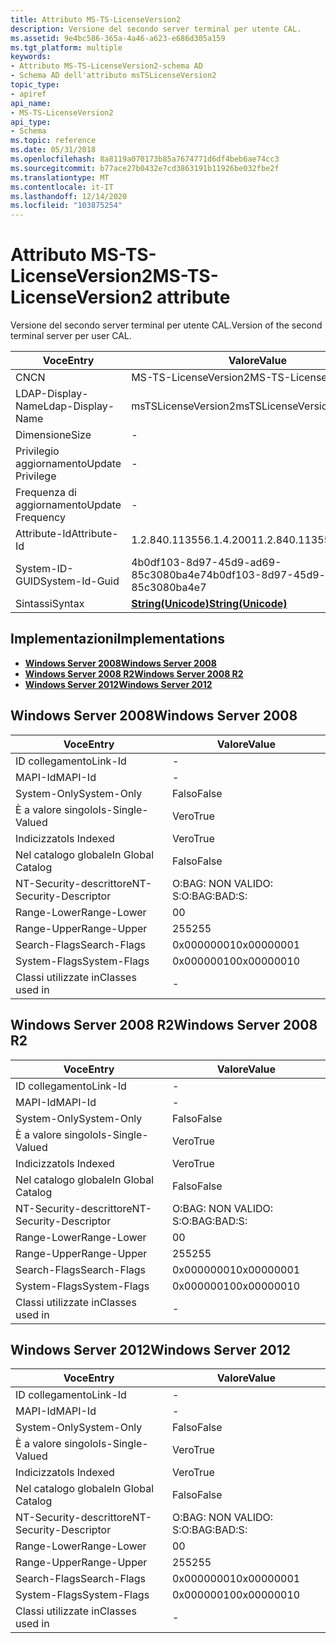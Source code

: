 ```yaml
---
title: Attributo MS-TS-LicenseVersion2
description: Versione del secondo server terminal per utente CAL.
ms.assetid: 9e4bc586-365a-4a46-a623-e686d305a159
ms.tgt_platform: multiple
keywords:
- Attributo MS-TS-LicenseVersion2-schema AD
- Schema AD dell'attributo msTSLicenseVersion2
topic_type:
- apiref
api_name:
- MS-TS-LicenseVersion2
api_type:
- Schema
ms.topic: reference
ms.date: 05/31/2018
ms.openlocfilehash: 8a8119a070173b85a7674771d6df4beb6ae74cc3
ms.sourcegitcommit: b77ace27b0432e7cd3863191b11926be032fbe2f
ms.translationtype: MT
ms.contentlocale: it-IT
ms.lasthandoff: 12/14/2020
ms.locfileid: "103875254"
---
```

# <a name="ms-ts-licenseversion2-attribute"></a><span data-ttu-id="dc185-105">Attributo MS-TS-LicenseVersion2</span><span class="sxs-lookup"><span data-stu-id="dc185-105">MS-TS-LicenseVersion2 attribute</span></span>

<span data-ttu-id="dc185-106">Versione del secondo server terminal per utente CAL.</span><span class="sxs-lookup"><span data-stu-id="dc185-106">Version of the second terminal server per user CAL.</span></span>



| <span data-ttu-id="dc185-107">Voce</span><span class="sxs-lookup"><span data-stu-id="dc185-107">Entry</span></span> | <span data-ttu-id="dc185-108">Valore</span><span class="sxs-lookup"><span data-stu-id="dc185-108">Value</span></span> |
|-------------------|---------------------------------------------|
| <span data-ttu-id="dc185-109">CN</span><span class="sxs-lookup"><span data-stu-id="dc185-109">CN</span></span>                | <span data-ttu-id="dc185-110">MS-TS-LicenseVersion2</span><span class="sxs-lookup"><span data-stu-id="dc185-110">MS-TS-LicenseVersion2</span></span>                       |
| <span data-ttu-id="dc185-111">LDAP-Display-Name</span><span class="sxs-lookup"><span data-stu-id="dc185-111">Ldap-Display-Name</span></span> | <span data-ttu-id="dc185-112">msTSLicenseVersion2</span><span class="sxs-lookup"><span data-stu-id="dc185-112">msTSLicenseVersion2</span></span>                         |
| <span data-ttu-id="dc185-113">Dimensione</span><span class="sxs-lookup"><span data-stu-id="dc185-113">Size</span></span>              | \-                                          |
| <span data-ttu-id="dc185-114">Privilegio aggiornamento</span><span class="sxs-lookup"><span data-stu-id="dc185-114">Update Privilege</span></span>  | \-                                          |
| <span data-ttu-id="dc185-115">Frequenza di aggiornamento</span><span class="sxs-lookup"><span data-stu-id="dc185-115">Update Frequency</span></span>  | \-                                          |
| <span data-ttu-id="dc185-116">Attribute-Id</span><span class="sxs-lookup"><span data-stu-id="dc185-116">Attribute-Id</span></span>      | <span data-ttu-id="dc185-117">1.2.840.113556.1.4.2001</span><span class="sxs-lookup"><span data-stu-id="dc185-117">1.2.840.113556.1.4.2001</span></span>                     |
| <span data-ttu-id="dc185-118">System-ID-GUID</span><span class="sxs-lookup"><span data-stu-id="dc185-118">System-Id-Guid</span></span>    | <span data-ttu-id="dc185-119">4b0df103-8d97-45d9-ad69-85c3080ba4e7</span><span class="sxs-lookup"><span data-stu-id="dc185-119">4b0df103-8d97-45d9-ad69-85c3080ba4e7</span></span>        |
| <span data-ttu-id="dc185-120">Sintassi</span><span class="sxs-lookup"><span data-stu-id="dc185-120">Syntax</span></span>            | [<span data-ttu-id="dc185-121">**String(Unicode)**</span><span class="sxs-lookup"><span data-stu-id="dc185-121">**String(Unicode)**</span></span>](s-string-unicode.md) |



## <a name="implementations"></a><span data-ttu-id="dc185-122">Implementazioni</span><span class="sxs-lookup"><span data-stu-id="dc185-122">Implementations</span></span>

-   [<span data-ttu-id="dc185-123">**Windows Server 2008**</span><span class="sxs-lookup"><span data-stu-id="dc185-123">**Windows Server 2008**</span></span>](#windows-server-2008)
-   [<span data-ttu-id="dc185-124">**Windows Server 2008 R2**</span><span class="sxs-lookup"><span data-stu-id="dc185-124">**Windows Server 2008 R2**</span></span>](#windows-server-2008-r2)
-   [<span data-ttu-id="dc185-125">**Windows Server 2012**</span><span class="sxs-lookup"><span data-stu-id="dc185-125">**Windows Server 2012**</span></span>](#windows-server-2012)

## <a name="windows-server-2008"></a><span data-ttu-id="dc185-126">Windows Server 2008</span><span class="sxs-lookup"><span data-stu-id="dc185-126">Windows Server 2008</span></span>



| <span data-ttu-id="dc185-127">Voce</span><span class="sxs-lookup"><span data-stu-id="dc185-127">Entry</span></span> | <span data-ttu-id="dc185-128">Valore</span><span class="sxs-lookup"><span data-stu-id="dc185-128">Value</span></span> |
|------------------------|--------------|
| <span data-ttu-id="dc185-129">ID collegamento</span><span class="sxs-lookup"><span data-stu-id="dc185-129">Link-Id</span></span>                | \-           |
| <span data-ttu-id="dc185-130">MAPI-Id</span><span class="sxs-lookup"><span data-stu-id="dc185-130">MAPI-Id</span></span>                | \-           |
| <span data-ttu-id="dc185-131">System-Only</span><span class="sxs-lookup"><span data-stu-id="dc185-131">System-Only</span></span>            | <span data-ttu-id="dc185-132">Falso</span><span class="sxs-lookup"><span data-stu-id="dc185-132">False</span></span>        |
| <span data-ttu-id="dc185-133">È a valore singolo</span><span class="sxs-lookup"><span data-stu-id="dc185-133">Is-Single-Valued</span></span>       | <span data-ttu-id="dc185-134">Vero</span><span class="sxs-lookup"><span data-stu-id="dc185-134">True</span></span>         |
| <span data-ttu-id="dc185-135">Indicizzato</span><span class="sxs-lookup"><span data-stu-id="dc185-135">Is Indexed</span></span>             | <span data-ttu-id="dc185-136">Vero</span><span class="sxs-lookup"><span data-stu-id="dc185-136">True</span></span>         |
| <span data-ttu-id="dc185-137">Nel catalogo globale</span><span class="sxs-lookup"><span data-stu-id="dc185-137">In Global Catalog</span></span>      | <span data-ttu-id="dc185-138">Falso</span><span class="sxs-lookup"><span data-stu-id="dc185-138">False</span></span>        |
| <span data-ttu-id="dc185-139">NT-Security-descrittore</span><span class="sxs-lookup"><span data-stu-id="dc185-139">NT-Security-Descriptor</span></span> | <span data-ttu-id="dc185-140">O:BAG: NON VALIDO: S:</span><span class="sxs-lookup"><span data-stu-id="dc185-140">O:BAG:BAD:S:</span></span> |
| <span data-ttu-id="dc185-141">Range-Lower</span><span class="sxs-lookup"><span data-stu-id="dc185-141">Range-Lower</span></span>            | <span data-ttu-id="dc185-142">0</span><span class="sxs-lookup"><span data-stu-id="dc185-142">0</span></span>            |
| <span data-ttu-id="dc185-143">Range-Upper</span><span class="sxs-lookup"><span data-stu-id="dc185-143">Range-Upper</span></span>            | <span data-ttu-id="dc185-144">255</span><span class="sxs-lookup"><span data-stu-id="dc185-144">255</span></span>          |
| <span data-ttu-id="dc185-145">Search-Flags</span><span class="sxs-lookup"><span data-stu-id="dc185-145">Search-Flags</span></span>           | <span data-ttu-id="dc185-146">0x00000001</span><span class="sxs-lookup"><span data-stu-id="dc185-146">0x00000001</span></span>   |
| <span data-ttu-id="dc185-147">System-Flags</span><span class="sxs-lookup"><span data-stu-id="dc185-147">System-Flags</span></span>           | <span data-ttu-id="dc185-148">0x00000010</span><span class="sxs-lookup"><span data-stu-id="dc185-148">0x00000010</span></span>   |
| <span data-ttu-id="dc185-149">Classi utilizzate in</span><span class="sxs-lookup"><span data-stu-id="dc185-149">Classes used in</span></span>        | \-           |



## <a name="windows-server-2008-r2"></a><span data-ttu-id="dc185-150">Windows Server 2008 R2</span><span class="sxs-lookup"><span data-stu-id="dc185-150">Windows Server 2008 R2</span></span>



| <span data-ttu-id="dc185-151">Voce</span><span class="sxs-lookup"><span data-stu-id="dc185-151">Entry</span></span> | <span data-ttu-id="dc185-152">Valore</span><span class="sxs-lookup"><span data-stu-id="dc185-152">Value</span></span> |
|------------------------|--------------|
| <span data-ttu-id="dc185-153">ID collegamento</span><span class="sxs-lookup"><span data-stu-id="dc185-153">Link-Id</span></span>                | \-           |
| <span data-ttu-id="dc185-154">MAPI-Id</span><span class="sxs-lookup"><span data-stu-id="dc185-154">MAPI-Id</span></span>                | \-           |
| <span data-ttu-id="dc185-155">System-Only</span><span class="sxs-lookup"><span data-stu-id="dc185-155">System-Only</span></span>            | <span data-ttu-id="dc185-156">Falso</span><span class="sxs-lookup"><span data-stu-id="dc185-156">False</span></span>        |
| <span data-ttu-id="dc185-157">È a valore singolo</span><span class="sxs-lookup"><span data-stu-id="dc185-157">Is-Single-Valued</span></span>       | <span data-ttu-id="dc185-158">Vero</span><span class="sxs-lookup"><span data-stu-id="dc185-158">True</span></span>         |
| <span data-ttu-id="dc185-159">Indicizzato</span><span class="sxs-lookup"><span data-stu-id="dc185-159">Is Indexed</span></span>             | <span data-ttu-id="dc185-160">Vero</span><span class="sxs-lookup"><span data-stu-id="dc185-160">True</span></span>         |
| <span data-ttu-id="dc185-161">Nel catalogo globale</span><span class="sxs-lookup"><span data-stu-id="dc185-161">In Global Catalog</span></span>      | <span data-ttu-id="dc185-162">Falso</span><span class="sxs-lookup"><span data-stu-id="dc185-162">False</span></span>        |
| <span data-ttu-id="dc185-163">NT-Security-descrittore</span><span class="sxs-lookup"><span data-stu-id="dc185-163">NT-Security-Descriptor</span></span> | <span data-ttu-id="dc185-164">O:BAG: NON VALIDO: S:</span><span class="sxs-lookup"><span data-stu-id="dc185-164">O:BAG:BAD:S:</span></span> |
| <span data-ttu-id="dc185-165">Range-Lower</span><span class="sxs-lookup"><span data-stu-id="dc185-165">Range-Lower</span></span>            | <span data-ttu-id="dc185-166">0</span><span class="sxs-lookup"><span data-stu-id="dc185-166">0</span></span>            |
| <span data-ttu-id="dc185-167">Range-Upper</span><span class="sxs-lookup"><span data-stu-id="dc185-167">Range-Upper</span></span>            | <span data-ttu-id="dc185-168">255</span><span class="sxs-lookup"><span data-stu-id="dc185-168">255</span></span>          |
| <span data-ttu-id="dc185-169">Search-Flags</span><span class="sxs-lookup"><span data-stu-id="dc185-169">Search-Flags</span></span>           | <span data-ttu-id="dc185-170">0x00000001</span><span class="sxs-lookup"><span data-stu-id="dc185-170">0x00000001</span></span>   |
| <span data-ttu-id="dc185-171">System-Flags</span><span class="sxs-lookup"><span data-stu-id="dc185-171">System-Flags</span></span>           | <span data-ttu-id="dc185-172">0x00000010</span><span class="sxs-lookup"><span data-stu-id="dc185-172">0x00000010</span></span>   |
| <span data-ttu-id="dc185-173">Classi utilizzate in</span><span class="sxs-lookup"><span data-stu-id="dc185-173">Classes used in</span></span>        | \-           |



## <a name="windows-server-2012"></a><span data-ttu-id="dc185-174">Windows Server 2012</span><span class="sxs-lookup"><span data-stu-id="dc185-174">Windows Server 2012</span></span>



| <span data-ttu-id="dc185-175">Voce</span><span class="sxs-lookup"><span data-stu-id="dc185-175">Entry</span></span> | <span data-ttu-id="dc185-176">Valore</span><span class="sxs-lookup"><span data-stu-id="dc185-176">Value</span></span> |
|------------------------|--------------|
| <span data-ttu-id="dc185-177">ID collegamento</span><span class="sxs-lookup"><span data-stu-id="dc185-177">Link-Id</span></span>                | \-           |
| <span data-ttu-id="dc185-178">MAPI-Id</span><span class="sxs-lookup"><span data-stu-id="dc185-178">MAPI-Id</span></span>                | \-           |
| <span data-ttu-id="dc185-179">System-Only</span><span class="sxs-lookup"><span data-stu-id="dc185-179">System-Only</span></span>            | <span data-ttu-id="dc185-180">Falso</span><span class="sxs-lookup"><span data-stu-id="dc185-180">False</span></span>        |
| <span data-ttu-id="dc185-181">È a valore singolo</span><span class="sxs-lookup"><span data-stu-id="dc185-181">Is-Single-Valued</span></span>       | <span data-ttu-id="dc185-182">Vero</span><span class="sxs-lookup"><span data-stu-id="dc185-182">True</span></span>         |
| <span data-ttu-id="dc185-183">Indicizzato</span><span class="sxs-lookup"><span data-stu-id="dc185-183">Is Indexed</span></span>             | <span data-ttu-id="dc185-184">Vero</span><span class="sxs-lookup"><span data-stu-id="dc185-184">True</span></span>         |
| <span data-ttu-id="dc185-185">Nel catalogo globale</span><span class="sxs-lookup"><span data-stu-id="dc185-185">In Global Catalog</span></span>      | <span data-ttu-id="dc185-186">Falso</span><span class="sxs-lookup"><span data-stu-id="dc185-186">False</span></span>        |
| <span data-ttu-id="dc185-187">NT-Security-descrittore</span><span class="sxs-lookup"><span data-stu-id="dc185-187">NT-Security-Descriptor</span></span> | <span data-ttu-id="dc185-188">O:BAG: NON VALIDO: S:</span><span class="sxs-lookup"><span data-stu-id="dc185-188">O:BAG:BAD:S:</span></span> |
| <span data-ttu-id="dc185-189">Range-Lower</span><span class="sxs-lookup"><span data-stu-id="dc185-189">Range-Lower</span></span>            | <span data-ttu-id="dc185-190">0</span><span class="sxs-lookup"><span data-stu-id="dc185-190">0</span></span>            |
| <span data-ttu-id="dc185-191">Range-Upper</span><span class="sxs-lookup"><span data-stu-id="dc185-191">Range-Upper</span></span>            | <span data-ttu-id="dc185-192">255</span><span class="sxs-lookup"><span data-stu-id="dc185-192">255</span></span>          |
| <span data-ttu-id="dc185-193">Search-Flags</span><span class="sxs-lookup"><span data-stu-id="dc185-193">Search-Flags</span></span>           | <span data-ttu-id="dc185-194">0x00000001</span><span class="sxs-lookup"><span data-stu-id="dc185-194">0x00000001</span></span>   |
| <span data-ttu-id="dc185-195">System-Flags</span><span class="sxs-lookup"><span data-stu-id="dc185-195">System-Flags</span></span>           | <span data-ttu-id="dc185-196">0x00000010</span><span class="sxs-lookup"><span data-stu-id="dc185-196">0x00000010</span></span>   |
| <span data-ttu-id="dc185-197">Classi utilizzate in</span><span class="sxs-lookup"><span data-stu-id="dc185-197">Classes used in</span></span>        | \-           |



 

 




